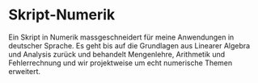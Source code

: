 # Skript-Numerik
Ein Skript in Numerik massgeschneidert für meine Anwendungen in deutscher Sprache. 
Es geht bis auf die Grundlagen aus Linearer Algebra und Analysis zurück 
und behandelt Mengenlehre, Arithmetik und Fehlerrechnung 
und wir projektweise um echt numerische Themen erweitert. 

